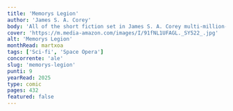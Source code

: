 ```yaml
---
title: 'Memorys Legion'
author: 'James S. A. Corey'
body: 'All of the short fiction set in James S. A. Corey multi-million-bestselling Expanse series is available in this collection for the first time - including a brand-new novella'
cover: 'https://m.media-amazon.com/images/I/91fNL1UFAGL._SY522_.jpg'
alt: 'Memorys Legion'
monthRead: martxoa
tags: ['Sci-fi', 'Space Opera']
concorrente: 'ale'
slug: 'memorys-legion'
punti: 9
yearRead: 2025
type: comic
pages: 432
featured: false
---
```

